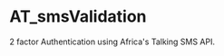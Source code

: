# AT_smsValidation
2 factor Authentication using Africa's Talking SMS API.

<img scr="app/ScreenShots/Screenshot_1.png" />
